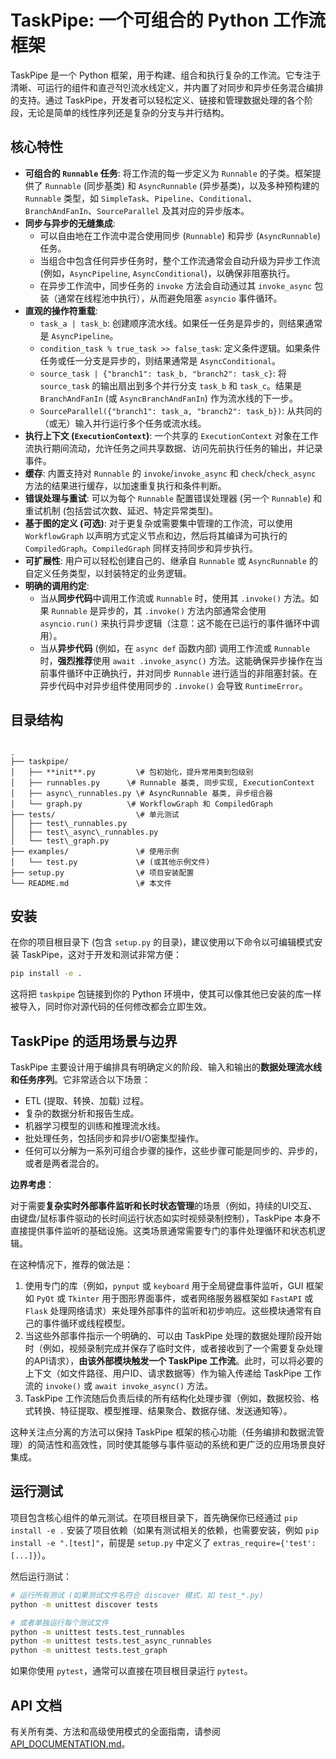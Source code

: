 # TaskPipe: 一个可组合的 Python 工作流框架

TaskPipe 是一个 Python 框架，用于构建、组合和执行复杂的工作流。它专注于清晰、可运行的组件和直관적인流水线定义，并内置了对同步和异步任务混合编排的支持。通过 TaskPipe，开发者可以轻松定义、链接和管理数据处理的各个阶段，无论是简单的线性序列还是复杂的分支与并行结构。

## 核心特性

* **可组合的 `Runnable` 任务**: 将工作流的每一步定义为 `Runnable` 的子类。框架提供了 `Runnable` (同步基类) 和 `AsyncRunnable` (异步基类)，以及多种预构建的 `Runnable` 类型，如 `SimpleTask`、`Pipeline`、`Conditional`、`BranchAndFanIn`、`SourceParallel` 及其对应的异步版本。
* **同步与异步的无缝集成**:
    * 可以自由地在工作流中混合使用同步 (`Runnable`) 和异步 (`AsyncRunnable`) 任务。
    * 当组合中包含任何异步任务时，整个工作流通常会自动升级为异步工作流 (例如，`AsyncPipeline`, `AsyncConditional`)，以确保非阻塞执行。
    * 在异步工作流中，同步任务的 `invoke` 方法会自动通过其 `invoke_async` 包装（通常在线程池中执行），从而避免阻塞 `asyncio` 事件循环。
* **直观的操作符重载**:
    * `task_a | task_b`: 创建顺序流水线。如果任一任务是异步的，则结果通常是 `AsyncPipeline`。
    * `condition_task % true_task >> false_task`: 定义条件逻辑。如果条件任务或任一分支是异步的，则结果通常是 `AsyncConditional`。
    * `source_task | {"branch1": task_b, "branch2": task_c}`: 将 `source_task` 的输出扇出到多个并行分支 `task_b` 和 `task_c`。结果是 `BranchAndFanIn` (或 `AsyncBranchAndFanIn`) 作为流水线的下一步。
    * `SourceParallel({"branch1": task_a, "branch2": task_b})`: 从共同的（或无）输入并行运行多个任务或流水线。
* **执行上下文 (`ExecutionContext`)**: 一个共享的 `ExecutionContext` 对象在工作流执行期间流动，允许任务之间共享数据、访问先前执行任务的输出，并记录事件。
* **缓存**: 内置支持对 `Runnable` 的 `invoke`/`invoke_async` 和 `check`/`check_async` 方法的结果进行缓存，以加速重复执行和条件判断。
* **错误处理与重试**: 可以为每个 `Runnable` 配置错误处理器 (另一个 `Runnable`) 和重试机制 (包括尝试次数、延迟、特定异常类型)。
* **基于图的定义 (可选)**: 对于更复杂或需要集中管理的工作流，可以使用 `WorkflowGraph` 以声明方式定义节点和边，然后将其编译为可执行的 `CompiledGraph`。`CompiledGraph` 同样支持同步和异步执行。
* **可扩展性**: 用户可以轻松创建自己的、继承自 `Runnable` 或 `AsyncRunnable` 的自定义任务类型，以封装特定的业务逻辑。
* **明确的调用约定**:
    * 当从**同步代码**中调用工作流或 `Runnable` 时，使用其 `.invoke()` 方法。如果 `Runnable` 是异步的，其 `.invoke()` 方法内部通常会使用 `asyncio.run()` 来执行异步逻辑（注意：这不能在已运行的事件循环中调用）。
    * 当从**异步代码** (例如，在 `async def` 函数内部) 调用工作流或 `Runnable` 时，**强烈推荐**使用 `await .invoke_async()` 方法。这能确保异步操作在当前事件循环中正确执行，并对同步 `Runnable` 进行适当的非阻塞封装。在异步代码中对异步组件使用同步的 `.invoke()` 会导致 `RuntimeError`。

## 目录结构

```

.
├── taskpipe/
│   ├── **init**.py         \# 包初始化，提升常用类到包级别
│   ├── runnables.py      \# Runnable 基类, 同步实现, ExecutionContext
│   ├── async\_runnables.py \# AsyncRunnable 基类, 异步组合器
│   └── graph.py          \# WorkflowGraph 和 CompiledGraph
├── tests/                  \# 单元测试
│   ├── test\_runnables.py
│   ├── test\_async\_runnables.py
│   └── test\_graph.py
├── examples/               \# 使用示例
│   └── test.py             \# (或其他示例文件)
├── setup.py                \# 项目安装配置
└── README.md               \# 本文件

````

## 安装

在你的项目根目录下 (包含 `setup.py` 的目录)，建议使用以下命令以可编辑模式安装 TaskPipe，这对于开发和测试非常方便：

```bash
pip install -e .
````

这将把 `taskpipe` 包链接到你的 Python 环境中，使其可以像其他已安装的库一样被导入，同时你对源代码的任何修改都会立即生效。

## TaskPipe 的适用场景与边界

TaskPipe 主要设计用于编排具有明确定义的阶段、输入和输出的**数据处理流水线和任务序列**。它非常适合以下场景：

  * ETL (提取、转换、加载) 过程。
  * 复杂的数据分析和报告生成。
  * 机器学习模型的训练和推理流水线。
  * 批处理任务，包括同步和异步I/O密集型操作。
  * 任何可以分解为一系列可组合步骤的操作，这些步骤可能是同步的、异步的，或者是两者混合的。

**边界考虑**：

对于需要**复杂实时外部事件监听和长时状态管理**的场景（例如，持续的UI交互、由键盘/鼠标事件驱动的长时间运行状态如实时视频录制控制），TaskPipe 本身不直接提供事件监听的基础设施。这类场景通常需要专门的事件处理循环和状态机逻辑。

在这种情况下，推荐的做法是：

1.  使用专门的库（例如，`pynput` 或 `keyboard` 用于全局键盘事件监听，GUI 框架如 `PyQt` 或 `Tkinter` 用于图形界面事件，或者网络服务器框架如 `FastAPI` 或 `Flask` 处理网络请求）来处理外部事件的监听和初步响应。这些模块通常有自己的事件循环或线程模型。
2.  当这些外部事件指示一个明确的、可以由 TaskPipe 处理的数据处理阶段开始时（例如，视频录制完成并保存了临时文件，或者接收到了一个需要复杂处理的API请求），**由该外部模块触发一个 TaskPipe 工作流**。此时，可以将必要的上下文（如文件路径、用户ID、请求数据等）作为输入传递给 TaskPipe 工作流的 `invoke()` 或 `await invoke_async()` 方法。
3.  TaskPipe 工作流随后负责后续的所有结构化处理步骤（例如，数据校验、格式转换、特征提取、模型推理、结果聚合、数据存储、发送通知等）。

这种关注点分离的方法可以保持 TaskPipe 框架的核心功能（任务编排和数据流管理）的简洁性和高效性，同时使其能够与事件驱动的系统和更广泛的应用场景良好集成。

## 运行测试

项目包含核心组件的单元测试。在项目根目录下，首先确保你已经通过 `pip install -e .` 安装了项目依赖（如果有测试相关的依赖，也需要安装，例如 `pip install -e ".[test]"`，前提是 `setup.py` 中定义了 `extras_require={'test': [...]}`）。

然后运行测试：

```bash
# 运行所有测试 (如果测试文件名符合 discover 模式，如 test_*.py)
python -m unittest discover tests

# 或者单独运行每个测试文件
python -m unittest tests.test_runnables
python -m unittest tests.test_async_runnables
python -m unittest tests.test_graph
```

如果你使用 `pytest`，通常可以直接在项目根目录运行 `pytest`。

## API 文档

有关所有类、方法和高级使用模式的全面指南，请参阅 [API\_DOCUMENTATION.md](API_DOCUMENTATION.md)。

```
